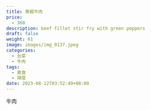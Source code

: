 ```yaml
---
title: 青椒牛肉
price:
  - 360
description: beef fillet stir fry with green peppers
draft: false
weight: 61
image: images/img_0137.jpeg
categories:
  - 台菜
  - 牛肉
tags:
  - 素食
  - 辣度
date: 2023-08-12T03:52:49+08:00
---
```

牛肉